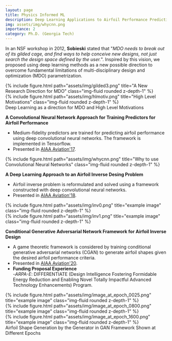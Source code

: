 ```yaml
---
layout: page
title: Physics Informed ML
description: Deep Learning Applications to Airfoil Performance Prediction and Airfoil Inverse Design Problems, Deep Convolutional Neural Networks, Conditional GANs
img: assets/img/whycnn.png
importance: 2
category: Ph.D. (Georgia Tech)
---
```


In an NSF workshop in 2012, **Sobieski** stated that "_MDO needs to break out of its gilded cage, and find ways to help conceive new designs, not just search the design space defined by the user._". Inspired by this vision, we proposed using deep learning methods as a new possible direction to overcome fundamental limitations of multi-disciplinary design and optimization (MDO) parametrization.  <!--- [**Simpson** _et al._] --->

<div class="row">
    <div class="col-sm-5 mt-3 mt-md-0">
        {% include figure.html path="assets/img/gilded3.png" title="A New Research Direction for MDO" class="img-fluid rounded z-depth-1" %}
    </div>
    <div class="col-sm-7 mt-3 mt-md-0">
        {% include figure.html path="assets/img/hlmotiv.png" title="High Level Motivations" class="img-fluid rounded z-depth-1" %}
    </div>
</div>
<div class="caption">
   Deep Learning as a direction for MDO and High Level Motivations 
</div>


**A Convolutional Neural Network Approach for Training Predictors for Airfoil Performance**

 - Medium-fidelity predictors are trained for predicting airfoil performance using deep convolutional neural networks. The framework is implemented in Tensorflow. 
 - Presented in <a href="https://arc.aiaa.org/doi/10.2514/6.2017-3660">AIAA Aviation'17</a>.
  
<div class="row">
    <div class="col-sm-10 mt-3 mt-md-0">
        {% include figure.html path="assets/img/whycnn.png" title="Why to use Convolutional Neural Networks" class="img-fluid rounded z-depth-1" %}
    </div>
</div>
<div class="caption">
    
</div>

 

**A Deep Learning Approach to an Airfoil Inverse Desing Problem**

 - Airfoil inverse problem is reformulated and solved using a framework constructed with deep convolutional neural networks.
 - Presented in <a href="https://arc.aiaa.org/doi/10.2514/6.2018-3420">AIAA Aviation'18</a>.
   
<div class="row justify-content-sm-center">
    <div class="col-sm-6 mt-3 mt-md-0">
        {% include figure.html path="assets/img/inv0.png" title="example image" class="img-fluid rounded z-depth-1" %}
    </div>
    <div class="col-sm-6 mt-3 mt-md-0">
        {% include figure.html path="assets/img/inv1.png" title="example image" class="img-fluid rounded z-depth-1" %}
    </div>
</div>
<div class="caption">
    
</div>


**Conditional Generative Adversarial Network Framework for Airfoil Inverse Design**

 - A game theoretic framework is considered by training conditional generative adversarial networks (CGAN) to generate airfoil shapes given the desired airfoil performance criteria. 
 - Presented in <a href="https://arc.aiaa.org/doi/10.2514/6.2020-3185">AIAA Aviation'20</a>.
 - **Funding Proposal Experience** <br/>
 -_ARPA-E_: DIFFERENTIATE (Design Intelligence Fostering Formidable Energy Reduction and Enabling Novel Totally Impactful Advanced Technology Enhancements) Program.

<div class="row">
    <div class="col-sm-4 mt-3 mt-md-0">
        {% include figure.html path="assets/img/image_at_epoch_0025.png" title="example image" class="img-fluid rounded z-depth-1" %}
    </div>
    <div class="col-sm-4 mt-3 mt-md-0">
        {% include figure.html path="assets/img/image_at_epoch_0800.png" title="example image" class="img-fluid rounded z-depth-1" %}
    </div>
    <div class="col-sm-4 mt-3 mt-md-0">
        {% include figure.html path="assets/img/image_at_epoch_1600.png" title="example image" class="img-fluid rounded z-depth-1" %}
    </div>
</div>
<div class="caption">
    Airfoil Shape Generation by the Generator in GAN Framework Shown at Different Epochs
</div>



 
 
